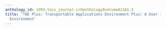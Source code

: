 ```yaml
---
anthology_id: 1993.tois_journal-ir0anthology0volumeA11A1.3
title: 'TAE Plus: Transportable Applications Environment Plus: A User Interface Development
  Environment'
---
```

